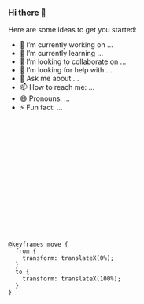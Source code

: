 ### Hi there 👋

Here are some ideas to get you started:

- 🔭 I’m currently working on ...
- 🌱 I’m currently learning ...
- 👯 I’m looking to collaborate on ...
- 🤔 I’m looking for help with ...
- 💬 Ask me about ...
- 📫 How to reach me: ...
- 😄 Pronouns: ...
- ⚡ Fun fact: ...

<svg viewBox="0 0 220 100" xmlns="http://www.w3.org/2000/svg">
  <style>
    #rect {
      animation: move 2s;
    }
    
    @keyframes move {
      from {
        transform: translateX(0%);
      }
      to {
        transform: translateX(100%);     
      }
    }
  </style>
  <!-- Simple rect element -->
  <rect x="0" y="0" width="100" height="100" id="rect" />
  
</svg>
